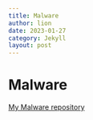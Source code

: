 ```yaml
---
title: Malware
author: lion
date: 2023-01-27
category: Jekyll
layout: post
---
```

# Malware
[My Malware repository](https://github.com/LionNinjaPlays/Malware)
